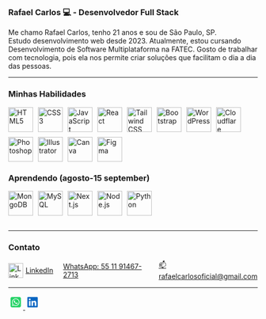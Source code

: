 ### Rafael Carlos  💻  - Desenvolvedor Full Stack  
Me chamo Rafael Carlos, tenho 21 anos e sou de São Paulo, SP.  
Estudo desenvolvimento web desde 2023. Atualmente, estou cursando Desenvolvimento de Software Multiplataforma na FATEC. Gosto de trabalhar com tecnologia, pois ela nos permite criar soluções que facilitam o dia a dia das pessoas.

---

### Minhas Habilidades  
<div style="display: flex; flex-wrap: wrap; gap: 10px; margin-bottom: 20px;">
  <img src="https://cdn.jsdelivr.net/gh/devicons/devicon@latest/icons/html5/html5-original.svg" width="50" alt="HTML5" />
  <img src="https://cdn.jsdelivr.net/gh/devicons/devicon@latest/icons/css3/css3-original.svg" width="50" alt="CSS3" />
  <img src="https://cdn.jsdelivr.net/gh/devicons/devicon@latest/icons/javascript/javascript-original.svg" width="50" alt="JavaScript" />
  <img src="https://cdn.jsdelivr.net/gh/devicons/devicon@latest/icons/react/react-original.svg" width="50" alt="React" />
  <img src="https://cdn.jsdelivr.net/gh/devicons/devicon@latest/icons/tailwindcss/tailwindcss-original.svg" width="50" alt="Tailwind CSS" />
  <img src="https://cdn.jsdelivr.net/gh/devicons/devicon@latest/icons/bootstrap/bootstrap-original.svg" width="50" alt="Bootstrap" />
  <img src="https://cdn.jsdelivr.net/gh/devicons/devicon@latest/icons/wordpress/wordpress-original.svg" width="50" alt="WordPress" />
  <img src="https://cdn.jsdelivr.net/gh/devicons/devicon@latest/icons/cloudflare/cloudflare-original.svg" width="50" alt="Cloudflare" />
  <img src="https://cdn.jsdelivr.net/gh/devicons/devicon@latest/icons/photoshop/photoshop-original.svg" width="50" alt="Photoshop" />
  <img src="https://cdn.jsdelivr.net/gh/devicons/devicon@latest/icons/illustrator/illustrator-original.svg" width="50" alt="Illustrator" />
  <img src="https://cdn.jsdelivr.net/gh/devicons/devicon@latest/icons/canva/canva-original.svg" width="50" alt="Canva" />
  <img src="https://cdn.jsdelivr.net/gh/devicons/devicon@latest/icons/figma/figma-original.svg" width="50" alt="Figma" />
</div>

### Aprendendo (agosto-15 september)  
<div style="display: flex; gap: 10px; margin-bottom: 30px;">
  <img src="https://cdn.jsdelivr.net/gh/devicons/devicon@latest/icons/mongodb/mongodb-original.svg" width="50" alt="MongoDB" />
  <img src="https://cdn.jsdelivr.net/gh/devicons/devicon@latest/icons/mysql/mysql-original.svg" width="50" alt="MySQL" />
  <img src="https://cdn.jsdelivr.net/gh/devicons/devicon@latest/icons/nextjs/nextjs-original.svg" width="50" alt="Next.js" />
  <img src="https://cdn.jsdelivr.net/gh/devicons/devicon@latest/icons/nodejs/nodejs-original.svg" width="50" alt="Node.js" />
  <img src="https://cdn.jsdelivr.net/gh/devicons/devicon@latest/icons/python/python-original.svg" width="50" alt="Python" />
</div>

---


### Contato 
<div style="display: flex; gap: 20px; margin-top: 10px; align-items: center;">
  <a href="https://www.linkedin.com/in/rafael-carlos-b09a8b2b7/" target="_blank" rel="noopener noreferrer" style="display: flex; align-items: center; gap: 5px;">
    <img src="https://cdn.jsdelivr.net/gh/devicons/devicon/icons/linkedin/linkedin-original.svg" width="30" alt="LinkedIn" />
    LinkedIn
  </a>
  <a href="https://wa.me/5511999999999" target="_blank" rel="noopener noreferrer" style="display: flex; align-items: center; gap: 5px;">
    WhatsApp: 55 11 91467-2713
  </a>
  <a href="mailto:rafaelcarlosoficial10@gmail.com" style="display: flex; align-items: center; gap: 5px;">
    📫 rafaelcarlosoficial@gmail.com
  </a>
</div>
 
---
<Div>
<a href="https://wa.me/5511914672713" target="_blank">
  <svg xmlns="http://www.w3.org/2000/svg" viewBox="0 0 640 640" width="30" height="30" fill="#25D366">
    <path d="M188.1 318.6C188.1 343.5 195.1 367.8 208.3 388.7L211.4 393.7L198.1 442.3L248 429.2L252.8 432.1C273 444.1 296.2 450.5 319.9 450.5L320 450.5C392.6 450.5 453.3 391.4 453.3 318.7C453.3 283.5 438.1 250.4 413.2 225.5C388.2 200.5 355.2 186.8 320 186.8C247.3 186.8 188.2 245.9 188.1 318.6zM370.8 394C358.2 395.9 348.4 394.9 323.3 384.1C286.5 368.2 261.5 332.6 256.4 325.4C256 324.8 255.7 324.5 255.6 324.3C253.6 321.7 239.4 302.8 239.4 283.3C239.4 264.9 248.4 255.4 252.6 251C252.9 250.7 253.1 250.5 253.3 250.2C256.9 246.2 261.2 245.2 263.9 245.2C266.5 245.2 269.2 245.2 271.5 245.3L272.3 245.3C274.6 245.3 277.5 245.3 280.4 252.1C281.6 255 283.4 259.4 285.3 263.9C288.6 271.9 292 280.2 292.6 281.5C293.6 283.5 294.3 285.8 292.9 288.4C289.5 295.2 286 298.8 283.6 301.4C280.5 304.6 279.1 306.1 281.3 310C296.6 336.3 311.9 345.4 335.2 357.1C339.2 359.1 341.5 358.8 343.8 356.1C346.1 353.5 353.7 344.5 356.3 340.6C358.9 336.6 361.6 337.3 365.2 338.6C368.8 339.9 388.3 349.5 392.3 351.5C393.1 351.9 393.8 352.2 394.4 352.5C397.2 353.9 399.1 354.8 399.9 356.1C400.8 358 400.8 366 397.5 375.2C394.2 384.5 378.4 392.9 370.8 394zM544 160C544 124.7 515.3 96 480 96L160 96C124.7 96 96 124.7 96 160L96 480C96 515.3 124.7 544 160 544L480 544C515.3 544 544 515.3 544 480L544 160zM244.1 457.9L160 480L182.5 397.8C168.6 373.8 161.3 346.5 161.3 318.5C161.4 231.1 232.5 160 319.9 160C362.3 160 402.1 176.5 432.1 206.5C462 236.5 480 276.3 480 318.7C480 406.1 407.3 477.2 319.9 477.2C293.3 477.2 267.2 470.5 244.1 457.9z"/>
  </svg>
</a>
<a href="https://www.linkedin.com/in/rafael-carlos-99675633a/" target="_blank">
  <svg xmlns="http://www.w3.org/2000/svg" viewBox="0 0 640 640" width="30" height="30" fill="#0A66C2">
    <path d="M512 96L127.9 96C110.3 96 96 110.5 96 128.3L96 511.7C96 529.5 110.3 544 127.9 544L512 544C529.6 544 544 529.5 544 511.7L544 128.3C544 110.5 529.6 96 512 96zM231.4 480L165 480L165 266.2L231.5 266.2L231.5 480L231.4 480zM198.2 160C219.5 160 236.7 177.2 236.7 198.5C236.7 219.8 219.5 237 198.2 237C176.9 237 159.7 219.8 159.7 198.5C159.7 177.2 176.9 160 198.2 160zM480.3 480L413.9 480L413.9 376C413.9 351.2 413.4 319.3 379.4 319.3C344.8 319.3 339.5 346.3 339.5 374.2L339.5 480L273.1 480L273.1 266.2L336.8 266.2L336.8 295.4L337.7 295.4C346.6 278.6 368.3 260.9 400.6 260.9C467.8 260.9 480.3 305.2 480.3 362.8L480.3 480z"/>
  </svg>
</a>

  
</Div>





